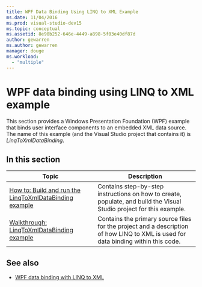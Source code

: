 ```yaml
---
title: WPF Data Binding Using LINQ to XML Example
ms.date: 11/04/2016
ms.prod: visual-studio-dev15
ms.topic: conceptual
ms.assetid: 8e90b252-646e-4449-a898-5f03e40df87d
author: gewarren
ms.author: gewarren
manager: douge
ms.workload:
  - "multiple"
---
```

# WPF data binding using LINQ to XML example

This section provides a Windows Presentation Foundation (WPF) example that binds user interface components to an embedded XML data source. The name of this example (and the Visual Studio project that contains it) is *LinqToXmlDataBinding*.

## In this section

|Topic|Description|
|-----------|-----------------|
|[How to: Build and run the LinqToXmlDataBinding example](../designers/how-to-build-and-run-the-linqtoxmldatabinding-example.md)|Contains step-by-step instructions on how to create, populate, and build the Visual Studio project for this example.|
|[Walkthrough: LinqToXmlDataBinding example](../designers/walkthrough-linqtoxmldatabinding-example.md)|Contains the primary source files for the project and a description of how LINQ to XML is used for data binding within this code.|

## See also

- [WPF data binding with LINQ to XML](../designers/wpf-data-binding-with-linq-to-xml-overview.md)
